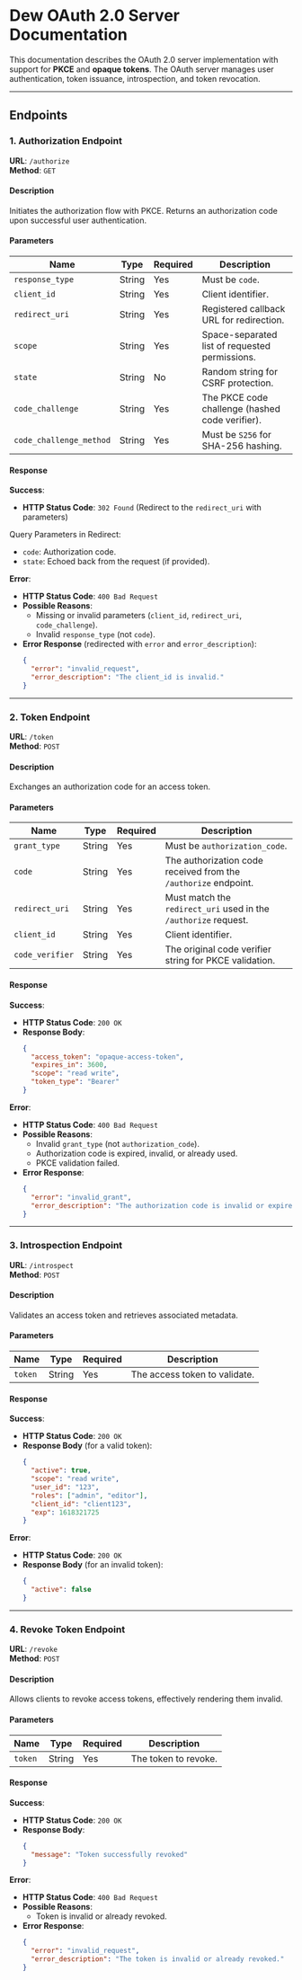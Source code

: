 # **Dew OAuth 2.0 Server Documentation**

This documentation describes the OAuth 2.0 server implementation with support for **PKCE** and **opaque tokens**. The OAuth server manages user authentication, token issuance, introspection, and token revocation.

---

## **Endpoints**

### **1. Authorization Endpoint**

**URL**: `/authorize`  
**Method**: `GET`

#### **Description**
Initiates the authorization flow with PKCE. Returns an authorization code upon successful user authentication.

#### **Parameters**
| Name                   | Type   | Required | Description                                                                   |
|------------------------|--------|----------|-------------------------------------------------------------------------------|
| `response_type`        | String | Yes      | Must be `code`.                                                               |
| `client_id`            | String | Yes      | Client identifier.                                                            |
| `redirect_uri`         | String | Yes      | Registered callback URL for redirection.                                      |
| `scope`                | String | Yes      | Space-separated list of requested permissions.                                |
| `state`                | String | No       | Random string for CSRF protection.                                            |
| `code_challenge`       | String | Yes      | The PKCE code challenge (hashed code verifier).                               |
| `code_challenge_method`| String | Yes      | Must be `S256` for SHA-256 hashing.                                           |

#### **Response**

**Success**:
- **HTTP Status Code**: `302 Found` (Redirect to the `redirect_uri` with parameters)

Query Parameters in Redirect:
- `code`: Authorization code.
- `state`: Echoed back from the request (if provided).

**Error**:
- **HTTP Status Code**: `400 Bad Request`
- **Possible Reasons**:
  - Missing or invalid parameters (`client_id`, `redirect_uri`, `code_challenge`).
  - Invalid `response_type` (not `code`).
- **Error Response** (redirected with `error` and `error_description`):
  ```json
  {
    "error": "invalid_request",
    "error_description": "The client_id is invalid."
  }
  ```

---

### **2. Token Endpoint**

**URL**: `/token`  
**Method**: `POST`

#### **Description**
Exchanges an authorization code for an access token.

#### **Parameters**
| Name            | Type   | Required | Description                                                               |
|-----------------|--------|----------|---------------------------------------------------------------------------|
| `grant_type`    | String | Yes      | Must be `authorization_code`.                                             |
| `code`          | String | Yes      | The authorization code received from the `/authorize` endpoint.           |
| `redirect_uri`  | String | Yes      | Must match the `redirect_uri` used in the `/authorize` request.           |
| `client_id`     | String | Yes      | Client identifier.                                                        |
| `code_verifier` | String | Yes      | The original code verifier string for PKCE validation.                    |

#### **Response**

**Success**:
- **HTTP Status Code**: `200 OK`
- **Response Body**:
  ```json
  {
    "access_token": "opaque-access-token",
    "expires_in": 3600,
    "scope": "read write",
    "token_type": "Bearer"
  }
  ```

**Error**:
- **HTTP Status Code**: `400 Bad Request`
- **Possible Reasons**:
  - Invalid `grant_type` (not `authorization_code`).
  - Authorization code is expired, invalid, or already used.
  - PKCE validation failed.
- **Error Response**:
  ```json
  {
    "error": "invalid_grant",
    "error_description": "The authorization code is invalid or expired."
  }
  ```

---

### **3. Introspection Endpoint**

**URL**: `/introspect`  
**Method**: `POST`

#### **Description**
Validates an access token and retrieves associated metadata.

#### **Parameters**
| Name   | Type   | Required | Description                                       |
|--------|--------|----------|---------------------------------------------------|
| `token` | String | Yes      | The access token to validate.                    |

#### **Response**

**Success**:
- **HTTP Status Code**: `200 OK`
- **Response Body** (for a valid token):
  ```json
  {
    "active": true,
    "scope": "read write",
    "user_id": "123",
    "roles": ["admin", "editor"],
    "client_id": "client123",
    "exp": 1618321725
  }
  ```

**Error**:
- **HTTP Status Code**: `200 OK`
- **Response Body** (for an invalid token):
  ```json
  {
    "active": false
  }
  ```

---

### **4. Revoke Token Endpoint**

**URL**: `/revoke`  
**Method**: `POST`

#### **Description**
Allows clients to revoke access tokens, effectively rendering them invalid.

#### **Parameters**
| Name    | Type   | Required | Description                                      |
|---------|--------|----------|--------------------------------------------------|
| `token` | String | Yes      | The token to revoke.                             |

#### **Response**

**Success**:
- **HTTP Status Code**: `200 OK`
- **Response Body**:
  ```json
  {
    "message": "Token successfully revoked"
  }
  ```

**Error**:
- **HTTP Status Code**: `400 Bad Request`
- **Possible Reasons**:
  - Token is invalid or already revoked.
- **Error Response**:
  ```json
  {
    "error": "invalid_request",
    "error_description": "The token is invalid or already revoked."
  }
  ```